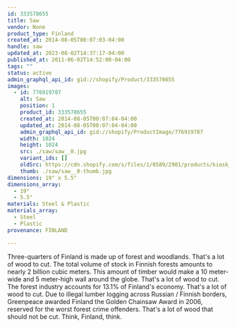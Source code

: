 ```yaml
---
id: 333578655
title: Saw
vendor: None
product_type: Finland
created_at: 2014-08-05T00:07:03-04:00
handle: saw
updated_at: 2023-08-02T14:37:17-04:00
published_at: 2011-06-02T14:52:00-04:00
tags: ""
status: active
admin_graphql_api_id: gid://shopify/Product/333578655
images:
  - id: 776919787
    alt: Saw
    position: 1
    product_id: 333578655
    created_at: 2014-08-05T00:07:04-04:00
    updated_at: 2014-08-05T00:07:04-04:00
    admin_graphql_api_id: gid://shopify/ProductImage/776919787
    width: 1024
    height: 1024
    src: ./saw/saw__0.jpg
    variant_ids: []
    oldSrc: https://cdn.shopify.com/s/files/1/0589/2901/products/kiosk_fi_SAW.jpeg?v=1407211624
    thumb: ./saw/saw__0-thumb.jpg
dimensions: 19" x 5.5"
dimensions_array:
  - 19"
  - 5.5"
materials: Steel & Plastic
materials_array:
  - Steel
  - Plastic
provenance: FINLAND

---
```


Three-quarters of Finland is made up of forest and woodlands. That's a lot of wood to cut. The total volume of stock in Finnish forests amounts to nearly 2 billion cubic meters. This amount of timber would make a 10 meter-wide and 5 meter-high wall around the globe. That's a lot of wood to cut. The forest industry accounts for 13.1% of Finland's economy. That's a lot of wood to cut. Due to illegal lumber logging across Russian / Finnish borders, Greenpeace awarded Finland the Golden Chainsaw Award in 2006, reserved for the worst forest crime offenders. That's a lot of wood that should not be cut. Think, Finland, think.
